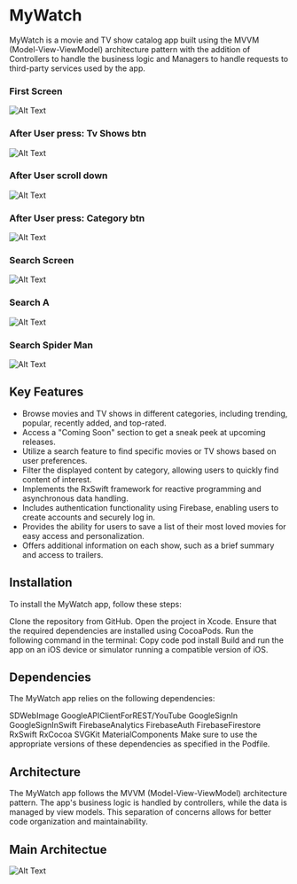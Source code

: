 # MyWatch

MyWatch is a movie and TV show catalog app built using the MVVM (Model-View-ViewModel) architecture pattern with the addition of Controllers to handle the business logic and Managers to handle requests to third-party services used by the app. 

### First Screen
![Alt Text](/FirstScreen.png)

### After User press: Tv Shows btn
![Alt Text](/FirstScreenTV.png)

### After User scroll down
![Alt Text](/ScrollDown.png)

### After User press: Category btn
![Alt Text](/Category.png)


### Search Screen
![Alt Text](/Search.png)

### Search A
![Alt Text](/SearchA.png)

### Search Spider Man
![Alt Text](/SearchSpiderMan.png)


## Key Features

* Browse movies and TV shows in different categories, including trending, popular, recently added, and top-rated.
* Access a "Coming Soon" section to get a sneak peek at upcoming releases.
* Utilize a search feature to find specific movies or TV shows based on user preferences.
* Filter the displayed content by category, allowing users to quickly find content of interest.
* Implements the RxSwift framework for reactive programming and asynchronous data handling.
* Includes authentication functionality using Firebase, enabling users to create accounts and securely log in.
* Provides the ability for users to save a list of their most loved movies for easy access and personalization.
* Offers additional information on each show, such as a brief summary and access to trailers.
  
## Installation
To install the MyWatch app, follow these steps:

Clone the repository from GitHub.
Open the project in Xcode.
Ensure that the required dependencies are installed using CocoaPods. Run the following command in the terminal:
Copy code
pod install
Build and run the app on an iOS device or simulator running a compatible version of iOS.

## Dependencies
The MyWatch app relies on the following dependencies:

SDWebImage
GoogleAPIClientForREST/YouTube
GoogleSignIn
GoogleSignInSwift
FirebaseAnalytics
FirebaseAuth
FirebaseFirestore
RxSwift
RxCocoa
SVGKit
MaterialComponents
Make sure to use the appropriate versions of these dependencies as specified in the Podfile.

## Architecture

The MyWatch app follows the MVVM (Model-View-ViewModel) architecture pattern. The app's business logic is handled by controllers, while the data is managed by view models. This separation of concerns allows for better code organization and maintainability.

## Main Architectue

![Alt Text](/architecturalPattern.svg)
